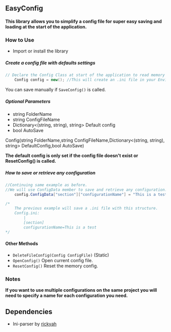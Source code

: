 ## EasyConfig

#### This library allows you to simplify a config file for super easy saving and loading at the start of the application.

### How to Use

* Import or install the library

##### Create a config file with defaults settings
```c# 
// Declare the Config Class at start of the application to read memory config before the app is loaded.
	Config config = new(); //This will create an .ini file in your Enviroments application folder (%appdata% on Windows) and save it any time the app is closed

```
You can save manually if `SaveConfig()` is called.

##### Optional Parameters

* string FolderName
* string ConfigFileName
* Dictionary<(string, string), string> Default config
* bool AutoSave

Config(string FolderName,string ConfigFileName,Dictionary<(string, string), string> DefaultConfig,bool AutoSave)

**The default config is only set if the config file doesn't exist or ResetConfig() is called.**
##### How to save or retrieve any configuration

```c#
//Continuing same example as before.
//We will use ConfigData member to save and retrieve any configuration.
	config.ConfigData["section"]["configurationName"] = "This is a test"

/*
	The previous example will save a .ini file with this structure.
	Config.ini:
		|
		[section]
		configurationName=This is a test
*/
```

#### Other Methods

* `DeleteFileConfig(Config ConfigFile)` (Static)
* `OpenConfig()` Open current config file.
* `ResetConfig()` Reset the memory config.
		
### Notes

**If you want to use multiple configurations on the same project you will need to specify a name for each configuration you need.**

## Dependencies

 * Ini-parser by [rickyah](https://www.nuget.org/profiles/rickyah)
